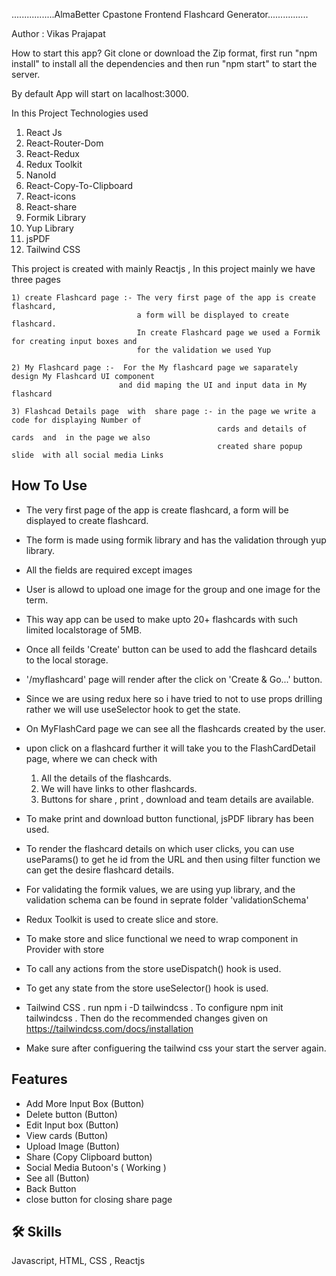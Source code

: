 .................AlmaBetter Cpastone Frontend Flashcard Generator................

Author : Vikas Prajapat

How to start this app?
   Git clone or download the Zip format, first run "npm install" to install all the
   dependencies and then run "npm start" to start the server.

   By default App will start on lacalhost:3000.

   In this Project Technologies used
   1. React Js
   2. React-Router-Dom
   3. React-Redux
   4. Redux Toolkit
   5. NanoId
   6. React-Copy-To-Clipboard
   7. React-icons
   8. React-share
   9. Formik Library
   10. Yup Library
   11. jsPDF
   12. Tailwind CSS

This project is created with mainly  Reactjs , In this  project mainly we have three pages 
 ```base
 1) create Flashcard page :- The very first page of the app is create flashcard, 
                             a form will be displayed to create flashcard.
                             In create Flashcard page we used a Formik for creating input boxes and
                             for the validation we used Yup

 2) My Flashcard page :-  For the My flashcard page we saparately  design My Flashcard UI component 
                         and did maping the UI and input data in My flashcard
 
 3) Flashcad Details page  with  share page :- in the page we write a code for displaying Number of
                                               cards and details of cards  and  in the page we also 
                                               created share popup slide  with all social media Links 
 ```
## How To Use 
 
* The very first page of the app is create flashcard, a form will be displayed 
to create flashcard.

* The form is made using formik library and has the validation 
through yup library.

* All the fields are required except images

* User is allowd to upload one image for the group and one image for the term.

* This way app can be used to make upto 20+ flashcards with such limited localstorage of 5MB.

* Once all feilds 'Create' button can be used to add the flashcard details to the local storage.
* '/myflashcard' page will render after the click on 'Create & Go...' button.

* Since we are using redux here so i have tried to not to use props drilling
    rather we will use useSelector hook to get the state.

* On MyFlashCard page we can see all the flashcards created by the user.

* upon click on a flashcard further it will take you to the FlashCardDetail page,
    where we can check with
    1. All the details of the flashcards.
    2. We will have links to other flashcards.
    3. Buttons for share , print , download and team details are available.

* To make print and download button functional, jsPDF library has been used.

* To render the flashcard details on which user clicks, you can use useParams() to get he id from the URL
    and then using filter function we can get the desire flashcard details.

* For validating the formik values, we are using yup library, and the validation schema can
    be found in seprate folder 'validationSchema'                   

* Redux Toolkit is used to create slice and store.
* To make store and slice functional we need to wrap <App/> component in Provider with store

* To call any actions from the store useDispatch() hook is used.
* To get any state from the store useSelector() hook is used.

* Tailwind CSS
    . run npm i -D tailwindcss
    . To configure npm init tailwindcss
    . Then do the recommended changes given on https://tailwindcss.com/docs/installation

* Make sure after configuering the tailwind css your start the server again.


## Features

- Add More Input Box (Button)
- Delete button (Button)
- Edit Input box (Button)
- View cards (Button)
- Upload Image (Button)
- Share (Copy Clipboard  button)
- Social Media Butoon's ( Working )
- See all (Button)
- Back Button 
- close button for closing share page 



## 🛠 Skills
Javascript, HTML, CSS , Reactjs 




